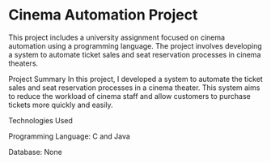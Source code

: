 # Cinema Automation Project
This project includes a university assignment focused on cinema automation using a programming language. The project involves developing a system to automate ticket sales and seat reservation processes in cinema theaters.

Project Summary
In this project, I developed a system to automate the ticket sales and seat reservation processes in a cinema theater. This system aims to reduce the workload of cinema staff and allow customers to purchase tickets more quickly and easily.

Technologies Used

Programming Language: C and Java

Database: None
